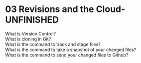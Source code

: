 # 03 Revisions and the Cloud- UNFINISHED

What is Version Control?  
What is cloning in Git?  
What is the command to track and stage files?  
What is the command to take a snapshot of your changed files?  
What is the command to send your changed files to Github?  

